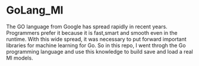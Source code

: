 # GoLang_Ml
The GO language from Google has spread rapidly in recent years. Programmers prefer it because it is fast,smart and smooth even in the runtime. With this wide spread, it was necessary to put forward important libraries for machine learning for Go. So in this repo, I went throgh the Go programming language and use this knowledge to build save and load a real Ml models.
